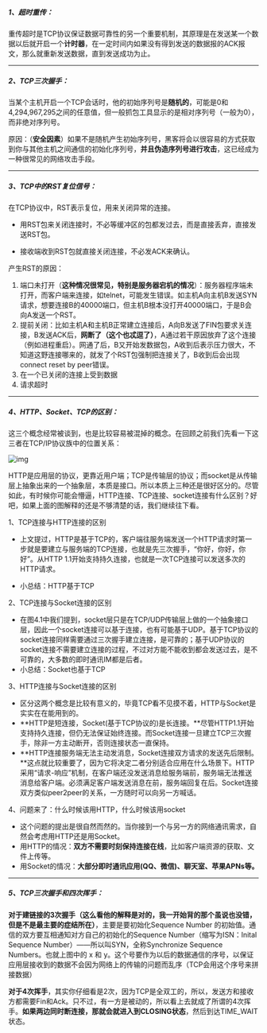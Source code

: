##### **1、超时重传**：

重传超时是TCP协议保证数据可靠性的另一个重要机制，其原理是在发送某一个数据以后就开启一个**计时器**，在一定时间内如果没有得到发送的数据报的ACK报文，那么就重新发送数据，直到发送成功为止。



***

##### **2、TCP三次握手：**

当某个主机开启一个TCP会话时，他的初始序列号是**随机的**，可能是0和4,294,967,295之间的任意值，但一般抓包工具显示的是相对序列号（一般为0），而非绝对序列号。

原因：（**安全因素**）如果不是随机产生初始序列号，黑客将会以很容易的方式获取到你与其他主机之间通信的初始化序列号，**并且伪造序列号进行攻击**，这已经成为一种很常见的网络攻击手段。



***

##### 3、TCP中的RST复位信号：

在TCP协议中，RST表示复位，用来关闭异常的连接。

- 用RST包来关闭连接时，不必等缓冲区的包都发过去，而是直接丢弃，直接发送RST包。

- 接收端收到RST包就直接关闭连接，不必发ACK来确认。



产生RST的原因：

1. 端口未打开（**这种情况很常见，特别是服务器宕机的情况**）：服务器程序端未打开，而客户端来连接，如telnet，可能发生错误。如主机A向主机B发送SYN请求，想要连接B的40000端口，但主机B根本没打开40000端口，于是B会向A发送一个RST。
2. 提前关闭：比如主机A和主机B正常建立连接后，A向B发送了FIN包要求关连接，B发送ACK后，**网断了（这个也忒逗了）**，A通过若干原因放弃了这个连接（例如进程重启）。网通了后，B又开始发数据包，A收到后表示压力很大，不知道这野连接哪来的，就发了个RST包强制把连接关了，B收到后会出现connect reset by peer错误。
3. 在一个已关闭的连接上受到数据
4. 请求超时



***

##### 4、HTTP、Socket、TCP的区别：

这三个概念经常被谈到，也是比较容易被混掉的概念。在回顾之前我们先看一下这三者在TCP/IP协议族中的位置关系：

![img](/resources/层次关系.png)



HTTP是应用层的协议，更靠近用户端；TCP是传输层的协议；而socket是从传输层上抽象出来的一个抽象层，本质是接口。所以本质上三种还是很好区分的。尽管如此，有时候你可能会懵逼，HTTP连接、TCP连接、socket连接有什么区别？好吧，如果上面的图解释的还是不够清楚的话，我们继续往下看。



1、TCP连接与HTTP连接的区别

- 上文提过，HTTP是基于TCP的，客户端往服务端发送一个HTTP请求时第一步就是要建立与服务端的TCP连接，也就是先三次握手，“你好，你好，你好”。从HTTP 1.1开始支持持久连接，也就是一次TCP连接可以发送多次的HTTP请求。

- 小总结：HTTP基于TCP



2、TCP连接与Socket连接的区别

- 在图4.1中我们提到，socket层只是在TCP/UDP传输层上做的一个抽象接口层，因此一个socket连接可以基于连接，也有可能基于UDP。基于TCP协议的socket连接同样需要通过三次握手建立连接，是可靠的；基于UDP协议的socket连接不需要建立连接的过程，不过对方能不能收到都会发送过去，是不可靠的，大多数的即时通讯IM都是后者。
- 小总结：Socket也基于TCP



3、HTTP连接与Socket连接的区别

- 区分这两个概念是比较有意义的，毕竟TCP看不见摸不着，HTTP与Socket是实实在在能用到的。
- **HTTP是短连接，Socket(基于TCP协议的)是长连接。**尽管HTTP1.1开始支持持久连接，但仍无法保证始终连接。而Socket连接一旦建立TCP三次握手，除非一方主动断开，否则连接状态一直保持。
- **HTTP连接服务端无法主动发消息，Socket连接双方请求的发送先后限制。**这点就比较重要了，因为它将决定二者分别适合应用在什么场景下。HTTP采用“请求-响应”机制，在客户端还没发送消息给服务端前，服务端无法推送消息给客户端。必须满足客户端发送消息在前，服务端回复在后。Socket连接双方类似peer2peer的关系，一方随时可以向另一方喊话。



4、问题来了：什么时候该用HTTP，什么时候该用socket

- 这个问题的提出是很自然而然的。当你接到一个与另一方的网络通讯需求，自然会考虑用HTTP还是用Socket。
- 用HTTP的情况：**双方不需要时刻保持连接在线**，比如客户端资源的获取、文件上传等。
- 用Socket的情况：**大部分即时通讯应用(QQ、微信)、聊天室、苹果APNs等。**



***

##### **5、TCP三次握手和四次挥手：**

​	**对于建链接的3次握手（这么看他的解释是对的，我一开始背的那个虽说也没错，但是不是最主要的症结所在）**，主要是要初始化Sequence Number 的初始值。通信的双方要互相通知对方自己的初始化的Sequence Number（缩写为ISN：Inital Sequence Number）——所以叫SYN，全称Synchronize Sequence Numbers。也就上图中的 x 和 y。这个号要作为以后的数据通信的序号，以保证应用层接收到的数据不会因为网络上的传输的问题而乱序（TCP会用这个序号来拼接数据）

​	**对于4次挥手**，其实你仔细看是2次，因为TCP是全双工的，所以，发送方和接收方都需要Fin和Ack。只不过，有一方是被动的，所以看上去就成了所谓的4次挥手。**如果两边同时断连接，那就会就进入到CLOSING状态**，然后到达TIME_WAIT状态。

